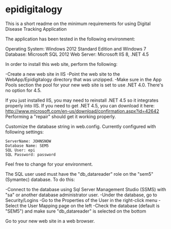 # epidigitalogy
This is a short readme on the minimum requirements for using Digital Disease Tracking Application

The application has been tested in the following environment:

Operating System: Windows 2012 Standard Edition and Windows 7
Database: Microsoft SQL 2012
Web Server: Microsoft IIS 8, .NET 4.5

In order to install this web site, perform the following:

-Create a new web site in IIS
-Point the web site to the WebApp/Epidigitalogy directory that was unzipped.
-Make sure in the App Pools section the pool for your new web site is set to use .NET 4.0.  There's no option for 4.5.

If you just installed IIS, you may need to reinstall .NET 4.5 so it integrates properly into IIS.
If you need to get .NET 4.5, you can download it here:  http://www.microsoft.com/en-us/download/confirmation.aspx?id=42642
Performing a "repair" should get it working properly.

Customize the database string in web.config. Currently configured with following settings:

	ServerName: JOHNSNOW
	Database Name: SEM5
	SQL User: epi 
	SQL Password: password

Feel free to change for your environment.

The SQL user used must have the "db_datareader" role on the "sem5" (Symantec) database.  To do this:

-Connect to the database using Sql Server Management Studio (SSMS) with "sa" or another database administrator user.
-Under the database, go to Security/Logins
-Go to the Properties of the User in the right-click menu
-Select the User Mapping page on the left
-Check the database (default is "SEM5") and make sure "db_datareader" is selected on the bottom

Go to your new web site in a web browser.

